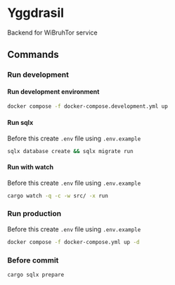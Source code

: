 # Yggdrasil

Backend for WiBruhTor service

## Commands

### Run development

#### Run development environment

```bash
docker compose -f docker-compose.development.yml up
```

#### Run sqlx

Before this create `.env` file using `.env.example`

```bash
sqlx database create && sqlx migrate run
```

#### Run with watch

Before this create `.env` file using `.env.example`

```bash
cargo watch -q -c -w src/ -x run
```

### Run production

Before this create `.env` file using `.env.example`

```bash
docker compose -f docker-compose.yml up -d
```

### Before commit

```bash
cargo sqlx prepare
```